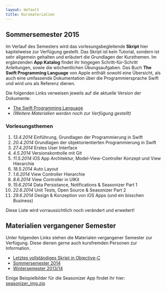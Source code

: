 ```yaml
---
layout: default
title: Kursmaterialien
---
```


## Sommersemester 2015

Im Verlauf des Semesters wird das vorlesungsbegleitende **Skript** hier kapitelweise zur Verfügung gestellt. Das Skript ist kein Tutorial, sondern ist sehr allgemein gehalten und erläutert die Grundlagen der Kursthemen. Im ergänzenden **App Katalog** findet ihr hingegen Schritt-für-Schritt Anleitungen, sowie die wöchentlichen Übungsaufgaben. Das Buch **The Swift Programming Language** von Apple enthält sowohl eine Übersicht, als auch eine umfassende Dokumentation über die Programmiersprache Swift und wird uns als Referenz dienen.

Die folgenden Links verweisen jeweils auf die aktuelle Version der Dokumente:

- [The Swift Programming Language](https://developer.apple.com/library/ios/documentation/Swift/Conceptual/Swift_Programming_Language/)
- *(Weitere Materialien werden noch zur Verfügung gestellt)*

<!--- [Skript](https://github.com/iOS-Dev-Kurs/Skript/blob/master/dist/ios_dev_kurs_skript.pdf?raw=true)
- [App Katalog](https://github.com/iOS-Dev-Kurs/Skript/blob/master/dist/ios_dev_kurs_app_katalog.pdf?raw=true)
- [Beispiellösungen der Übungsaufgaben](https://github.com/iOS-Dev-Kurs/Skript/blob/master/dist/ios_dev_kurs_loesungen.pdf?raw=true)

Das Skript steht außerdem auf GitHub zur Verfügung: [https://github.com/iOS-Dev-Kurs/Skript](https://github.com/iOS-Dev-Kurs/Skript)-->

### Vorlesungsthemen

1. *13.4.2014* Einführung, Grundlagen der Programmierung in Swift
2. *20.4.2014* Grundlagen der objektorientierten Programmierung in Swift
3. *27.4.2014* Erstes User Interface
4. *4.5.2014* Versionskontrolle mit Git
5. *11.5.2014* iOS App Architektur, Model-View-Controller Konzept und View Hierarchie
6. *18.5.2014* Auto Layout
7. *1.6.2014* View Controller Hierarchie
8. *8.6.2014* View Controller in UIKit
9. *15.6.2014* Data Persistance, Notifications & Seasonizer Part 1
10. *22.6.2014* Unit Tests, Open Source & Seasonizer Part 2
11. *29.6.2014* Design & Konzeption von iOS Apps (und ein bisschen Business)

Diese Liste wird vorraussichtlich noch verändert und erweitert!

## Materialien vergangener Semester

Unter folgenden Links stehen die Materialen vergangener Semester zur Verfügung. Diese dienen gerne auch kursfremden Personen zur Information.

- [Letztes vollständiges Skript in Objective-C](https://github.com/iOS-Dev-Kurs/Skript/tree/public/dist)
- [Sommersemester 2014](https://github.com/iOS-Dev-Kurs/Skript/v2/public/dist)
- [Wintersemester 2013/14](https://github.com/iOS-Dev-Kurs/Skript/tree/pre-v2/dist/public)

Einige Beispielbilder für die Seasonizer App findet ihr hier: [seasonizer_img.zip](seasonizer_img.zip)
